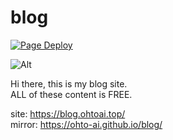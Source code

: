 # blog
[![Page Deploy](https://github.com/Ohto-Ai/blog/actions/workflows/pages.yml/badge.svg?branch=master)](https://github.com/Ohto-Ai/blog/actions/workflows/pages.yml)

![Alt](https://repobeats.axiom.co/api/embed/e95a1793b8da35de48b20f048b8baef59b5c99f9.svg "Repobeats analytics image")

Hi there, this is my blog site.  
ALL of these content is FREE.

site: https://blog.ohtoai.top/  
mirror: https://ohto-ai.github.io/blog/
